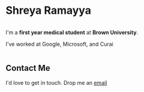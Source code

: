 <!DOCTYPE HTML PUBLIC "-//W3C//DTD HTML 4.01//EN" "http://www.w3.org/TR/html4/strict.dtd">
<html>
<head>
  <meta http-equiv="Content-Type" content="text/html; charset=UTF-8"/>
  <title>Shreya Ramayya</title>
  
  <link rel='stylesheet prefetch' href='https://cdnjs.cloudflare.com/ajax/libs/semantic-ui/2.1.8/components/icon.min.css'>
  <link rel="stylesheet" href="assets/semantic.min.css"/>
  <link rel="stylesheet" href="assets/style.css"/>
</head>

<body>

  <!-- header section -->
  <div id="header" class="masthead">
    <div class="ui stackable two column center aligned grid">
      <div id="title" class="ui container column">
        <h1 class="ui header">Shreya Ramayya</h1>
      </div>
      <div id="description" class="ui container column">
        <div id="description-container">
          <p id="lead">I'm a <strong>first year medical student</strong> at <strong>Brown University</strong>.
          <p>I've worked at Google, Microsoft, and Curai</p>
        </div>
      </div>
    </div>
  </div>

  <!-- contact section -->
  <div id="contact">
    <div class="ui container">
      <h2 class="ui header">Contact Me</h2>
      <p>I'd love to get in touch. Drop me an <a href="mailto: shreya_ramayya@brown.edu">email</a></p>
      <div id="social" class="ui center aligned container">
        <a href="mailto: shreya_ramayya@brown.edu"><i class="envelope icon"></i></a>
        </div>
    </div>
  </div>

  <script src="https://code.jquery.com/jquery-3.0.0.min.js"></script>
  <script src="assets/scripts.js"></script>
  <script src="https://use.typekit.net/uzm4xnc.js"></script>
  <script>try{Typekit.load({ async: true });}catch(e){}</script>
</body>
</html>
